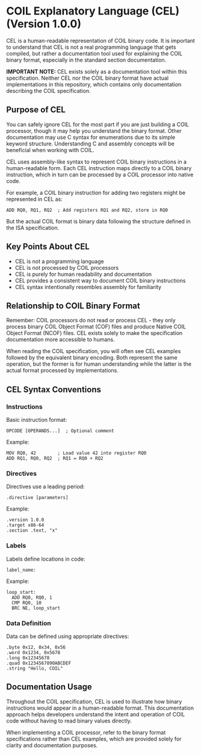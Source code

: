 # COIL Explanatory Language (CEL) (Version 1.0.0)

CEL is a human-readable representation of COIL binary code. It is important to understand that CEL is not a real programming language that gets compiled, but rather a documentation tool used for explaining the COIL binary format, especially in the standard section documentation.

**IMPORTANT NOTE:** CEL exists solely as a documentation tool within this specification. Neither CEL nor the COIL binary format have actual implementations in this repository, which contains only documentation describing the COIL specification.

## Purpose of CEL

You can safely ignore CEL for the most part if you are just building a COIL processor, though it may help you understand the binary format. Other documentation may use C syntax for enumerations due to its simple keyword structure. Understanding C and assembly concepts will be beneficial when working with COIL.

CEL uses assembly-like syntax to represent COIL binary instructions in a human-readable form. Each CEL instruction maps directly to a COIL binary instruction, which in turn can be processed by a COIL processor into native code.

For example, a COIL binary instruction for adding two registers might be represented in CEL as:

```
ADD RQ0, RQ1, RQ2  ; Add registers RQ1 and RQ2, store in RQ0
```

But the actual COIL format is binary data following the structure defined in the ISA specification.

## Key Points About CEL

- CEL is not a programming language
- CEL is not processed by COIL processors
- CEL is purely for human readability and documentation
- CEL provides a consistent way to document COIL binary instructions
- CEL syntax intentionally resembles assembly for familiarity

## Relationship to COIL Binary Format

Remember: COIL processors do not read or process CEL - they only process binary COIL Object Format (COF) files and produce Native COIL Object Format (NCOF) files. CEL exists solely to make the specification documentation more accessible to humans.

When reading the COIL specification, you will often see CEL examples followed by the equivalent binary encoding. Both represent the same operation, but the former is for human understanding while the latter is the actual format processed by implementations.

## CEL Syntax Conventions

### Instructions

Basic instruction format:
```
OPCODE [OPERANDS...]  ; Optional comment
```

Example:
```
MOV RQ0, 42        ; Load value 42 into register RQ0
ADD RQ1, RQ0, RQ2  ; RQ1 = RQ0 + RQ2
```

### Directives

Directives use a leading period:
```
.directive [parameters]
```

Example:
```
.version 1.0.0
.target x86-64
.section .text, "x"
```

### Labels

Labels define locations in code:
```
label_name:
```

Example:
```
loop_start:
  ADD RQ0, RQ0, 1
  CMP RQ0, 10
  BRC NE, loop_start
```

### Data Definition

Data can be defined using appropriate directives:
```
.byte 0x12, 0x34, 0x56
.word 0x1234, 0x5678
.long 0x12345678
.quad 0x1234567890ABCDEF
.string "Hello, COIL"
```

## Documentation Usage

Throughout the COIL specification, CEL is used to illustrate how binary instructions would appear in a human-readable format. This documentation approach helps developers understand the intent and operation of COIL code without having to read binary values directly.

When implementing a COIL processor, refer to the binary format specifications rather than CEL examples, which are provided solely for clarity and documentation purposes.